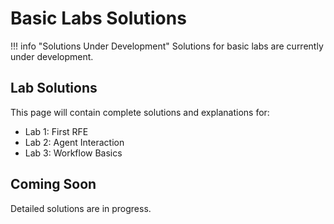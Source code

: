 # Basic Labs Solutions

!!! info "Solutions Under Development"
    Solutions for basic labs are currently under development.

## Lab Solutions

This page will contain complete solutions and explanations for:

- Lab 1: First RFE
- Lab 2: Agent Interaction
- Lab 3: Workflow Basics

## Coming Soon

Detailed solutions are in progress.
